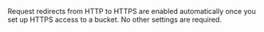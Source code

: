 Request redirects from HTTP to HTTPS are enabled automatically once you set up HTTPS access to a bucket. No other settings are required.